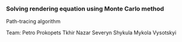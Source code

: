### Solving rendering equation using Monte Carlo method
Path-tracing algorithm

Team:
Petro Prokopets
Tkhir Nazar
Severyn Shykula
Mykola Vysotskyi
